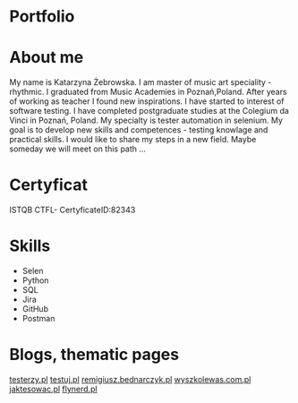 # Portfolio

# About me
My name is Katarzyna Żebrowska. I am master of music art speciality - rhythmic. I graduated from Music Academies in Poznań,Poland. After years of working as teacher I found new inspirations. I have started to interest of software testing. I have completed postgraduate studies at the Colegium da Vinci in Poznań, Poland. My specialty is tester automation in selenium. My goal is to develop new skills and competences - testing knowlage and practical skills. I would like to share my steps in a new field. Maybe someday we will meet on this path ...

# Certyficat
ISTQB CTFL- CertyficateID:82343

# Skills
* Selen
* Python
* SQL
* Jira
* GitHub
* Postman

# Blogs, thematic pages
[testerzy.pl](https://testerzy.pl)
[testuj.pl](https://testuj.pl)
[remigiusz.bednarczyk.pl](https://remigiuszbednarczyk.pl)
[wyszkolewas.com.pl](https://www.wyszkolewas.com.pl)
[jaktesowac.pl](https://jaktestowac.pl)
[flynerd.pl](https://www.flynerd.pl)
